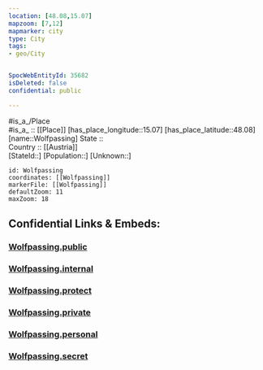 ```yaml
---
location: [48.08,15.07] 
mapzoom: [7,12] 
mapmarker: city 
type: City
tags:
- geo/City


SpocWebEntityId: 35682
isDeleted: false
confidential: public

---
```

#is_a_/Place  
#is_a_ :: [[Place]] 
[has_place_longitude::15.07] 
[has_place_latitude::48.08] 
[name::Wolfpassing] 
State ::  
Country :: [[Austria]]  
[StateId::] 
[Population::] 
[Unknown::] 


```leaflet
id: Wolfpassing
coordinates: [[Wolfpassing]] 
markerFile: [[Wolfpassing]] 
defaultZoom: 11 
maxZoom: 18
```


## Confidential Links & Embeds: 

### [Wolfpassing.public](/_public/\Earth\Continent\Europe\Europe~Central\Austria\Austrias_States\Niederösterreich\CityWolfpassing.public.md) 

### [Wolfpassing.internal](/_internal/\Earth\Continent\Europe\Europe~Central\Austria\Austrias_States\Niederösterreich\CityWolfpassing.internal.md) 

### [Wolfpassing.protect](/_protect/\Earth\Continent\Europe\Europe~Central\Austria\Austrias_States\Niederösterreich\CityWolfpassing.protect.md) 

### [Wolfpassing.private](/_private/\Earth\Continent\Europe\Europe~Central\Austria\Austrias_States\Niederösterreich\CityWolfpassing.private.md) 

### [Wolfpassing.personal](/_personal/\Earth\Continent\Europe\Europe~Central\Austria\Austrias_States\Niederösterreich\CityWolfpassing.personal.md) 

### [Wolfpassing.secret](/_secret/\Earth\Continent\Europe\Europe~Central\Austria\Austrias_States\Niederösterreich\CityWolfpassing.secret.md)

